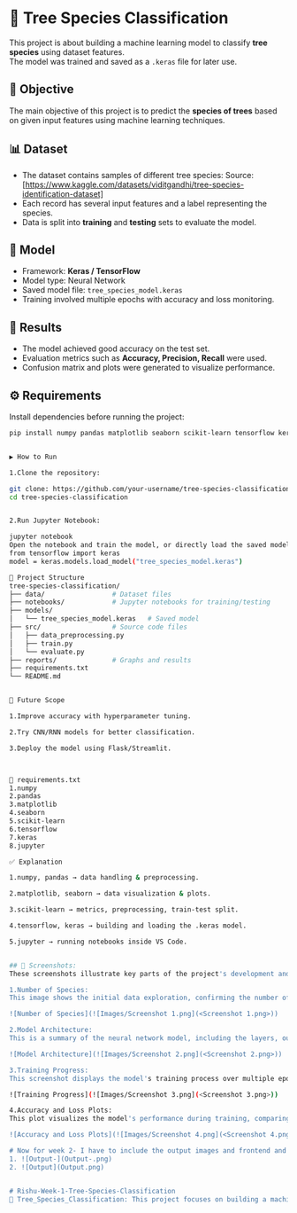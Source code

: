 
# 🌳 Tree Species Classification

This project is about building a machine learning model to classify **tree species** using dataset features.  
The model was trained and saved as a `.keras` file for later use.


## 📌 Objective

The main objective of this project is to predict the **species of trees** based on given input features using machine learning techniques.


## 📊 Dataset

- The dataset contains samples of different tree species:
  Source:[https://www.kaggle.com/datasets/viditgandhi/tree-species-identification-dataset]
- Each record has several input features and a label representing the species.
- Data is split into **training** and **testing** sets to evaluate the model.


## 🧠 Model

- Framework: **Keras / TensorFlow**
- Model type: Neural Network
- Saved model file: `tree_species_model.keras`
- Training involved multiple epochs with accuracy and loss monitoring.



## 📝 Results

- The model achieved good accuracy on the test set.
- Evaluation metrics such as **Accuracy, Precision, Recall** were used.
- Confusion matrix and plots were generated to visualize performance.

## ⚙️ Requirements

Install dependencies before running the project:

```bash
pip install numpy pandas matplotlib seaborn scikit-learn tensorflow keras


▶️ How to Run

1.Clone the repository:

git clone: https://github.com/your-username/tree-species-classification.git
cd tree-species-classification


2.Run Jupyter Notebook:

jupyter notebook
Open the notebook and train the model, or directly load the saved model:
from tensorflow import keras
model = keras.models.load_model("tree_species_model.keras")

📂 Project Structure
tree-species-classification/
├── data/                 # Dataset files
├── notebooks/            # Jupyter notebooks for training/testing
├── models/
│   └── tree_species_model.keras   # Saved model
├── src/                  # Source code files
│   ├── data_preprocessing.py
│   ├── train.py
│   └── evaluate.py
├── reports/              # Graphs and results
├── requirements.txt
└── README.md


🚀 Future Scope

1.Improve accuracy with hyperparameter tuning.

2.Try CNN/RNN models for better classification.

3.Deploy the model using Flask/Streamlit.



📄 requirements.txt
1.numpy
2.pandas
3.matplotlib
4.seaborn
5.scikit-learn
6.tensorflow
7.keras
8.jupyter

✅ Explanation

1.numpy, pandas → data handling & preprocessing.

2.matplotlib, seaborn → data visualization & plots.

3.scikit-learn → metrics, preprocessing, train-test split.

4.tensorflow, keras → building and loading the .keras model.

5.jupyter → running notebooks inside VS Code.


## 📸 Screenshots:
These screenshots illustrate key parts of the project's development and results.

1.Number of Species:
This image shows the initial data exploration, confirming the number of unique tree species in the dataset.

![Number of Species](![Images/Screenshot 1.png](<Screenshot 1.png>))

2.Model Architecture:
This is a summary of the neural network model, including the layers, output shapes, and the total number of parameters.

![Model Architecture](![Images/Screenshot 2.png](<Screenshot 2.png>))

3.Training Progress:
This screenshot displays the model's training process over multiple epochs, showing the accuracy and loss values.

![Training Progress](![Images/Screenshot 3.png](<Screenshot 3.png>))

4.Accuracy and Loss Plots:
This plot visualizes the model's performance during training, comparing the accuracy and loss for both the training and validation datasets.

![Accuracy and Loss Plots](![Images/Screenshot 4.png](<Screenshot 4.png>))

# Now for week 2- I have to include the output images and frontend and backend sourse file!!
1. ![Output-](Output-.png)
2. ![Output](Output.png)


# Rishu-Week-1-Tree-Species-Classification
🌳 Tree_Species_Classification: This project focuses on building a machine learning model that classifies tree species based on their images. The goal is to leverage deep learning techniques for identifying different species efficiently, which can be useful for biodiversity research, forestry management, and environmental monitoring.

